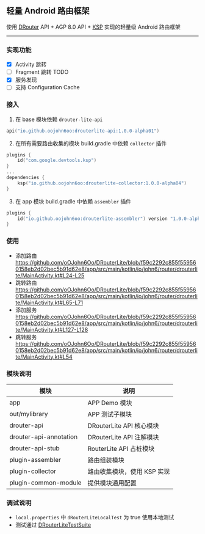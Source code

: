 ## 轻量 Android 路由框架

使用 [DRouter] API + AGP 8.0 API + [KSP] 实现的轻量级 Android 路由框架

----------

### 实现功能

- [x] Activity 跳转
- [ ] Fragment 跳转 TODO
- [x] 服务发现
- [ ] 支持 Configuration Cache

### 接入

1. 在 base 模块依赖 `drouter-lite-api`

``` kotlin
api("io.github.oojohn6oo:drouterlite-api:1.0.0-alpha01")

```

2. 在所有需要路由收集的模块 build.gradle 中依赖 `collector` 插件

``` kotlin
plugins {
    id("com.google.devtools.ksp")
}
...
dependencies {
    ksp("io.github.oojohn6oo:drouterlite-collector:1.0.0-alpha04")
}

```
3. 在 app 模块 build.gradle 中依赖 `assembler` 插件

``` kotlin
plugins {
    id("io.github.oojohn6oo:drouterlite-assembler") version "1.0.0-alpha04"
}
```

### 使用

* 添加路由
    https://github.com/oOJohn6Oo/DRouterLite/blob/f59c2292c855f559560158eb2d02bec5b91d62e8/app/src/main/kotlin/io/john6/router/drouterlite/MainActivity.kt#L24-L25
* 跳转路由
    https://github.com/oOJohn6Oo/DRouterLite/blob/f59c2292c855f559560158eb2d02bec5b91d62e8/app/src/main/kotlin/io/john6/router/drouterlite/MainActivity.kt#L65-L71
* 添加服务
    https://github.com/oOJohn6Oo/DRouterLite/blob/f59c2292c855f559560158eb2d02bec5b91d62e8/app/src/main/kotlin/io/john6/router/drouterlite/MainActivity.kt#L127-L128
* 跳转服务
    https://github.com/oOJohn6Oo/DRouterLite/blob/f59c2292c855f559560158eb2d02bec5b91d62e8/app/src/main/kotlin/io/john6/router/drouterlite/MainActivity.kt#L54

### 模块说明

| 模块 | 说明 |
| --- | --- |
| app | APP Demo 模块 |
| out/mylibrary | APP 测试子模块 |
| drouter-api | DRouterLite API 核心模块 |
| drouter-api-annotation | DRouterLite API 注解模块 |
| drouter-api-stub | RouterLite API 占桩模块 |
| plugin-assembler | 路由组装模块 |
| plugin-collector | 路由收集模块，使用 KSP 实现 |
| plugin-common-module | 提供模块通用配置 |


### 调试说明

* `local.properties` 中 `dRouterLiteLocalTest` 为 true 使用本地测试
* 测试通过 [DRouterLiteTestSuite]



[DRouter]: https://github.com/didi/DRouter
[KSP]: https://github.com/google/ksp
[DRouterLiteTestSuite]: ./app/src/androidTest/kotlin/io/john6/router/drouterlite/DRouterLiteTestSuite.kt
